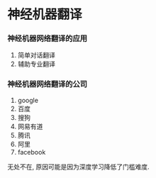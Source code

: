 神经机器翻译
===

### 神经机器网络翻译的应用
1. 简单对话翻译
2. 辅助专业翻译


### 神经机器网络翻译的公司
1. google
2. 百度
3. 搜狗
4. 网易有道
5. 腾讯
6. 阿里
7. facebook

无处不在,  原因可能是因为深度学习降低了门槛难度.
